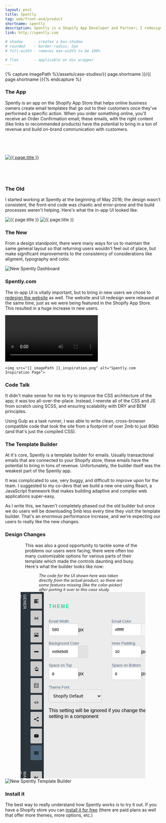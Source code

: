 ```yaml
---
layout: post
title: Spently
tag: web/front-end/product
shortname: spently
description: Spently is a Shopify App Developer and Partner; I redesigned and rebuilt the front-end of the app's UI.
link: http://spently.com

# shadow 	 - creates a box-shadow
# rounded 	 - border-radius: 5px
# full-width - removes max-width to be 100%

# flex       - applicable on div wrapper
---
```

{% capture imagePath %}/assets/case-studies/{{ page.shortname }}/{{ page.shortname }}{% endcapture %}

### The App
Spently is an app on the Shopify App Store that helps online business owners create email templates that go out to their customers once they've performed a specific action. When you order something online, you'll receive an Order Confirmation email; these emails, with the right content (like links to recommended products) have the potential to bring in a ton of revenue and build on-brand communication with customers.

<div>
	<a href="https://apps.shopify.com/spently" target="_blank">
		<img style="margin: 60px auto" src="{{ imagePath }}_stars.png" alt="{{ page.title }}">
	</a>
</div>

### The Old
I started working at Spently at the beginning of May 2016; the design wasn't consistent, the front-end code was chaotic and error-prone and the build processes weren't helping. Here's what the in-app UI looked like.

<div class="flex shadow rounded">
	<img src="{{ imagePath }}_1.png" alt="{{ page.title }}">
	<img src="{{ imagePath }}_2.png" alt="{{ page.title }}">
</div>

### The New
From a design standpoint, there were many ways for us to maintain the same general layout so that returning users wouldn't feel out of place, but make significant improvements to the consistency of considerations like aligment, typography and color.

<div class="shadow full rounded"><img src="{{ imagePath }}_3.png" alt="New Spently Dashboard" /></div>

### Spently.com
The in-app UI is vitally important, but to bring in new users we chose to [redesign the website](https://spently.com) as well. The website and UI redesign were released at the same time, just as we were being featured in the Shopify App Store. This resulted in a huge increase in new users.

<div class="flex rounded shadow">
	<video preload="metadata" loop autoplay tabindex="0">
		<source src="{{ imagePath }}_home.webm" type="video/webm">
		<source src="{{ imagePath }}_home.mp4" type="video/mp4">
		<p>Your browser does not support the video tag.</p>
	</video>

	<img src="{{ imagePath }}_inspiration.png" alt="Spently.com Inspiration Page">
</div>

### Code Talk
It didn't make sense for me to try to improve the CSS architecture of the app; it was too all-over-the-place. Instead, I rewrote all of the CSS and JS from scratch using SCSS, and ensuring scalability with DRY and BEM principles.

Using Gulp as a task runner, I was able to write clean, cross-browser compatible code that took the site from a footprint of over 2mb to just 80kb (and that's just the compiled CSS).

### The Template Builder
At it's core, Spently is a template builder for emails. Usually transactional emails that are connected to your Shopify store, these emails have the potential to bring in tons of revenue. Unfortunately, the builder itself was the weakest part of the Spently app.

It was complicated to use, very buggy, and difficult to improve upon for the team. I suggested to my co-devs that we build a new one using React, a JavaScript framework that makes building adaptive and complex web applications super-easy.

As I write this, we haven't completely phased out the old builder but once we do users will be downloading 5mb less every time they visit the template builder. That's an enormous performance increase, and we're expecting our users to really like the new changes.

### Design Changes
<div class="flex" style="justify-content: space-between; align-items: center; width: 80%; margin: 0 auto;">
	<link href="https://fonts.googleapis.com/css?family=Karla" rel="stylesheet">
	<aside style="margin-left: 1em;">
		<p>This was also a good opportunity to tackle some of the problems our users were facing; there were often too many customizable options for various parts of their template which made the controls daunting and busy. Here's what the builder looks like now:</p>
		<p style="font-size: 0.8rem; max-width: 300px; margin: 0 auto;"><em>The code for the UI shown here was taken directly from the actual product, so there are some features missing (like the color-picker) after porting it over to this case study.</em></p>
	</aside>
	<aside class="sidebar" style="font-family: 'Karla', sans-serif; color: black; text-align: left; font-size: 1rem; display: flex;"><div class="sidebar__components" style="overflow: auto; background-color: #2c343b; border-color: rgb(255, 255, 255); box-sizing: border-box; color: rgb(255, 255, 255); height: 602px; min-height: auto; min-width: auto; outline-color: rgb(255, 255, 255); padding-bottom: 32px; width: 95.5156px; column-rule-color: rgb(255, 255, 255); perspective-origin: 39.6563px 301px; -webkit-text-emphasis-color: rgb(255, 255, 255); -webkit-text-fill-color: rgb(255, 255, 255); -webkit-text-stroke-color: rgb(255, 255, 255); transform-origin: 39.6563px 301px 0px;"><div class="sidebar__components__section" style="border-color: rgb(255, 255, 255); bottom: 0px; box-sizing: border-box; color: rgb(255, 255, 255); height: 556.688px; left: 0px; margin-bottom: 16px; outline-color: rgb(255, 255, 255); padding: 6.4px 6.4px 6.4px 32px; position: relative; right: 0px; top: 0px; width: 100%; column-rule-color: rgb(255, 255, 255); perspective-origin: 35.6563px 278.344px; -webkit-text-emphasis-color: rgb(255, 255, 255); -webkit-text-fill-color: rgb(255, 255, 255); -webkit-text-stroke-color: rgb(255, 255, 255); transform-origin: 35.6563px 278.344px 0px;"><span class="sidebar__components__section__label" style="border-color: rgb(255, 255, 255); bottom: 541.688px; color: rgb(255, 255, 255); display: block; font-size: 12.8px; height: 15px; left: 12.8px; letter-spacing: 0.512px; outline-color: rgb(255, 255, 255); position: absolute; right: 2.3125px; text-transform: uppercase; top: 0px; width: 56.2031px; column-rule-color: rgb(255, 255, 255); perspective-origin: 28.0938px 7.5px; -webkit-text-emphasis-color: rgb(255, 255, 255); -webkit-text-fill-color: rgb(255, 255, 255); -webkit-text-stroke-color: rgb(255, 255, 255); transform: matrix(6.12323e-17, 1, -1, 6.12323e-17, 0, 0); transform-origin: 0px 7.5px 0px;">General</span><div class="sidebar__component-icon" draggable="true" style="background-color: rgb(204, 204, 204); border-color: rgb(255, 255, 255); border-radius: 3px; bottom: 0px; box-sizing: border-box; color: rgb(255, 255, 255); cursor: move; height: 48px; left: 0px; margin-bottom: 6.4px; outline-color: rgb(255, 255, 255); padding: 11.2px; position: relative; right: 0px; top: 0px; transition: transform 0.15s cubic-bezier(0.4, 0, 0.2, 1) 0s, box-shadow 0.15s cubic-bezier(0.4, 0, 0.2, 1) 0s, -webkit-transform 0.15s cubic-bezier(0.4, 0, 0.2, 1) 0s; width: 100%; column-rule-color: rgb(255, 255, 255); perspective-origin: 16.4531px 24px; -webkit-text-emphasis-color: rgb(255, 255, 255); -webkit-text-fill-color: rgb(255, 255, 255); -webkit-text-stroke-color: rgb(255, 255, 255); transform-origin: 16.4531px 24px 0px; -webkit-user-drag: element; user-select: none;"><svg viewBox="0 0 16 16" xmlns="http://www.w3.org/2000/svg" width="16" height="16" style="border-color: rgb(255, 255, 255); color: rgb(255, 255, 255); cursor: move; height: 25.625px; outline-color: rgb(255, 255, 255); width: 100%; column-rule-color: rgb(255, 255, 255); perspective-origin: 5.26563px 12.8125px; -webkit-text-emphasis-color: rgb(255, 255, 255); -webkit-text-fill-color: rgb(255, 255, 255); -webkit-text-stroke-color: rgb(255, 255, 255); transform-origin: 5.26563px 12.8125px 0px; user-select: none;"><path d="M0 1h16v2H0zm0 3h10v2H0zm0 6h10v2H0zm0-3h16v2H0zm0 6h16v2H0z" style="border-color: rgb(255, 255, 255); color: rgb(255, 255, 255); cursor: move; outline-color: rgb(255, 255, 255); column-rule-color: rgb(255, 255, 255); -webkit-text-emphasis-color: rgb(255, 255, 255); -webkit-text-fill-color: rgb(255, 255, 255); -webkit-text-stroke-color: rgb(255, 255, 255); user-select: none; d: path('M 0 1 h 16 v 2 H 0 Z m 0 3 h 10 v 2 H 0 Z m 0 6 h 10 v 2 H 0 Z m 0 -3 h 16 v 2 H 0 Z m 0 6 h 16 v 2 H 0 Z');"></path></svg></div><div class="sidebar__component-icon" draggable="true" style="background-color: rgb(204, 204, 204); border-color: rgb(255, 255, 255); border-radius: 3px; bottom: 0px; box-sizing: border-box; color: rgb(255, 255, 255); cursor: move; height: 48px; left: 0px; margin-bottom: 6.4px; margin-top: 6.4px; outline-color: rgb(255, 255, 255); padding: 11.2px; position: relative; right: 0px; top: 0px; transition: transform 0.15s cubic-bezier(0.4, 0, 0.2, 1) 0s, box-shadow 0.15s cubic-bezier(0.4, 0, 0.2, 1) 0s, -webkit-transform 0.15s cubic-bezier(0.4, 0, 0.2, 1) 0s; width:d100%; column-rule-color: rgb(255, 255, 255); perspective-origin: 16.4531px 24px; -webkit-text-emphasis-color: rgb(255, 255, 255); -webkit-text-fill-color: rgb(255, 255, 255); -webkit-text-stroke-color: rgb(255, 255, 255); transform-origin: 16.4531px 24px 0px; -webkit-user-drag: element; user-select: none;"><svg viewBox="0 0 16 16" xmlns="http://www.w3.org/2000/svg" width="16" height="16" style="border-color: rgb(255, 255, 255); color: rgb(255, 255, 255); cursor: move; height: 25.625px; outline-color: rgb(255, 255, 255); width: 100%; column-rule-color: rgb(255, 255, 255); perspective-origin: 5.26563px 12.8125px; -webkit-text-emphasis-color: rgb(255, 255, 255); -webkit-text-fill-color: rgb(255, 255, 255); -webkit-text-stroke-color: rgb(255, 255, 255); transform-origin: 5.26563px 12.8125px 0px; user-select: none;"><path d="M0 8h2v1H0zm3 0h3v1H3zm4 0h2v1H7zm3 0h3v1h-3zm4 0h2v1h-2zm-.25-8L14 7H2l.25-7h.5L3 6h10l.25-6zM2.25 16L2 10h12l-.25 6h-.5L13 11H3l-.25 5z" style="border-color: rgb(255, 255, 255); color: rgb(255, 255, 255); cursor: move; outline-color: rgb(255, 255, 255); column-rule-color: rgb(255, 255, 255); -webkit-text-emphasis-color: rgb(255, 255, 255); -webkit-text-fill-color: rgb(255, 255, 255); -webkit-text-stroke-color: rgb(255, 255, 255); user-select: none; d: path('M 0 8 h 2 v 1 H 0 Z m 3 0 h 3 v 1 H 3 Z m 4 0 h 2 v 1 H 7 Z m 3 0 h 3 v 1 h -3 Z m 4 0 h 2 v 1 h -2 Z m -0.25 -8 L 14 7 H 2 l 0.25 -7 h 0.5 L 3 6 h 10 l 0.25 -6 Z M 2.25 16 L 2 10 h 12 l -0.25 6 h -0.5 L 13 11 H 3 l -0.25 5 Z');"></path></svg></div><div class="sidebar__component-icon" draggable="true" style="background-color: rgb(204, 204, 204); border-color: rgb(255, 255, 255); border-radius: 3px; bottom: 0px; box-sizing: border-box; color: rgb(255, 255, 255); cursor: move; height: 48px; left: 0px; margin-bottom: 6.4px; margin-top: 6.4px; outline-color: rgb(255, 255, 255); padding: 11.2px; position: relative; right: 0px; top: 0px; transition: transform 0.15s cubic-bezier(0.4, 0, 0.2, 1) 0s, box-shadow 0.15s cubic-bezier(0.4, 0, 0.2, 1) 0s, -webkit-transform 0.15s cubic-bezier(0.4, 0, 0.2, 1) 0s; width: 100%; column-rule-color: rgb(255, 255, 255); perspective-origin: 16.4531px 24px; -webkit-text-emphasis-color: rgb(255, 255, 255); -webkit-text-fill-color: rgb(255, 255, 255); -webkit-text-stroke-color: rgb(255, 255, 255); transform-origin: 16.4531px 24px 0px; -webkit-user-drag: element; user-select: none;"><svg viewBox="0 0 16 16" xmlns="http://www.w3.org/2000/svg" width="16" height="16" style="border-color: rgb(255, 255, 255); color: rgb(255, 255, 255); cursor: move; height: 25.625px; outline-color: rgb(255, 255, 255); width: 100%; column-rule-color: rgb(255, 255, 255); perspective-origin: 5.26563px 12.8125px; -webkit-text-emphasis-color: rgb(255, 255, 255); -webkit-text-fill-color: rgb(255, 255, 255); -webkit-text-stroke-color: rgb(255, 255, 255); transform-origin: 5.26563px 12.8125px 0px; user-select: none;"><path d="M14.998 2l.002.002v11.996l-.002.002H1.002L1 13.998V2.002L1.002 2h13.996zM15 1H1c-.55 0-1 .45-1 1v12c0 .55.45 1 1 1h14c.55 0 1-.45 1-1V2c0-.55-.45-1-1-1z" style="border-color: rgb(255, 255, 255); color: rgb(255, 255, 255); cursor: move; outline-color: rgb(255, 255, 255); column-rule-color: rgb(255, 255, 255); -webkit-text-emphasis-color: rgb(255, 255, 255); -webkit-text-fill-color: rgb(255, 255, 255); -webkit-text-stroke-color: rgb(255, 255, 255); user-select: none; d: path('M 14.998 2 l 0.002 0.002 v 11.996 l -0.002 0.002 H 1.002 L 1 13.998 V 2.002 L 1.002 2 h 13.996 Z M 15 1 H 1 c -0.55 0 -1 0.45 -1 1 v 12 c 0 0.55 0.45 1 1 1 h 14 c 0.55 0 1 -0.45 1 -1 V 2 c 0 -0.55 -0.45 -1 -1 -1 Z');"></path><path d="M13 4.5a1.5 1.5 0 1 1-3.001-.001A1.5 1.5 0 0 1 13 4.5zM14 13H2v-2l3.5-6 4 5h1L14 7z" style="border-color: rgb(255, 255, 255); color: rgb(255, 255, 255); cursor: move; outline-color: rgb(255, 255, 255); column-rule-color: rgb(255, 255, 255); -webkit-text-emphasis-color: rgb(255, 255, 255); -webkit-text-fill-color: rgb(255, 255, 255); -webkit-text-stroke-color: rgb(255, 255, 255); user-select: none; d: path('M 13 4.5 a 1.5 1.5 0 1 1 -3.001 -0.001 A 1.5 1.5 0 0 1 13 4.5 Z M 14 13 H 2 v -2 l 3.5 -6 l 4 5 h 1 L 14 7 Z');"></path></svg></div><div class="sidebar__component-icon" draggable="true" style="background-color: rgb(204, 204, 204); border-color: rgb(255, 255, 255); border-radius: 3px; bottom: 0px; box-sizing: border-box; color: rgb(255, 255, 255); cursor: move; height: 48px; left: 0px; margin-bottom: 6.4px; margin-top: 6.4px; outline-color: rgb(255, 255, 255); padding: 11.2px; position: relative; right: 0px; top: 0px; transition: transform 0.15s cubic-bezier(0.4, 0, 0.2, 1) 0s, box-shadow 0.15s cubic-bezier(0.4, 0, 0.2, 1) 0s, -webkit-transform 0.15s cubic-bezier(0.4, 0, 0.2, 1) 0s; width: 100%; column-rule-color: rgb(255, 255, 255); perspective-origin: 16.4531px 24px; -webkit-text-emphasis-color: rgb(255, 255, 255); -webkit-text-fill-color: rgb(255, 255, 255); -webkit-text-stroke-color: rgb(255, 255, 255); transform-origin: 16.4531px 24px 0px; -webkit-user-drag: element; user-select: none;"><svg viewBox="0 0 16 16" xmlns="http://www.w3.org/2000/svg" width="16" height="16" style="border-color: rgb(255, 255, 255); color: rgb(255, 255, 255); cursor: move; height: 25.625px; outline-color: rgb(255, 255, 255); width: 100%; column-rule-color: rgb(255, 255, 255); perspective-origin: 5.26563px 12.8125px; -webkit-text-emphasis-color: rgb(255, 255, 255); -webkit-text-fill-color: rgb(255, 255, 255); -webkit-text-stroke-color: rgb(255, 255, 255); transform-origin: 5.26563px 12.8125px 0px; user-select: none;"><path d="M0 6.5v3a.5.5 0 0 0 .5.5h15a.5.5 0 0 0 .5-.5v-3a.5.5 0 0 0-.5-.5H.5a.5.5 0 0 0-.5.5z" style="border-color: rgb(255, 255, 255); color: rgb(255, 255, 255); cursor: move; outline-color: rgb(255, 255, 255); column-rule-color: rgb(255, 255, 255); -webkit-text-emphasis-color: rgb(255, 255, 255); -webkit-text-fill-color: rgb(255, 255, 255); -webkit-text-stroke-color: rgb(255, 255, 255); user-select: none; d: path('M 0 6.5 v 3 a 0.5 0.5 0 0 0 0.5 0.5 h 15 a 0.5 0.5 0 0 0 0.5 -0.5 v -3 a 0.5 0.5 0 0 0 -0.5 -0.5 H 0.5 a 0.5 0.5 0 0 0 -0.5 0.5 Z');"></path></svg></div><div class="sidebar__component-icon" draggable="true" style="background-color: rgb(204, 204, 204); border-color: rgb(255, 255, 255); border-radius: 3px; bottom: 0px; box-sizing: border-box; color: rgb(255, 255, 255); cursor: move; height: 48px; left: 0px; margin-bottom: 6.4px; margin-top: 6.4px; outline-color: rgb(255, 255, 255); padding: 11.2px; position: relative; right: 0px; top: 0px; transition: transform 0.15s cubic-bezier(0.4, 0, 0.2, 1) 0s, box-shadow 0.15s cubic-bezier(0.4, 0, 0.2, 1) 0s, -webkit-transform 0.15s cubic-bezier(0.4, 0, 0.2, 1) 0s; width: 100%; column-rule-color: rgb(255, 255, 255); perspective-origin: 16.4531px 24px; -webkit-text-emphasis-color: rgb(255, 255, 255); -webkit-text-fill-color: rgb(255, 255, 255); -webkit-text-stroke-color: rgb(255, 255, 255); transform-origin: 16.4531px 24px 0px; -webkit-user-drag: element; user-select: none;"><svg viewBox="0 0 16 16" xmlns="http://www.w3.org/2000/svg" width="16" height="16" style="border-color: rgb(255, 255, 255); color: rgb(255, 255, 255); cursor: move; height: 25.625px; outline-color: rgb(255, 255, 255); width: 100%; column-rule-color: rgb(255, 255, 255); perspective-origin: 5.26563px 12.8125px; -webkit-text-emphasis-color: rgb(255, 255, 255); -webkit-text-fill-color: rgb(255, 255, 255); -webkit-text-stroke-color: rgb(255, 255, 255); transform-origin: 5.26563px 12.8125px 0px; user-select: none;"><path d="M15 9.5V7a1.502 1.502 0 0 0-2.236-1.307 1.5 1.5 0 0 0-2.264-.31A1.494 1.494 0 0 0 9 5.086V1.5C9 .673 8.327 0 7.5 0S6 .673 6 1.5v6.167L3.25 6.201a1.502 1.502 0 0 0-1.789 2.381l.012.011L5.21 12H4.5a.5.5 0 0 0-.5.5v3a.5.5 0 0 0 .5.5h10a.5.5 0 0 0 .5-.5v-3a.5.5 0 0 0-.5-.5h-.691l1.138-2.276A.496.496 0 0 0 15 9.5zm-1 4a.5.5 0 1 1-1 0 .5.5 0 0 1 1 0zm0-4.118L12.691 12H6.694L2.15 7.857a.5.5 0 0 1 .614-.782l3.5 1.866a.499.499 0 0 0 .735-.441v-7a.5.5 0 0 1 1 0v5a.5.5 0 0 0 1 0 .5.5 0 0 1 1 0 .5.5 0 0 0 1 0 .5.5 0 0 1 1 0V7a.5.5 0 0 0 1 0 .5.5 0 0 1 1 0v2.382z" style="border-color: rgb(255, 255, 255); color: rgb(255, 255, 255); cursor: move; outline-color: rgb(255, 255, 255); column-rule-color: rgb(255, 255, 255); -webkit-text-emphasis-color: rgb(255, 255, 255); -webkit-text-fill-color: rgb(255, 255, 255); -webkit-text-stroke-color: rgb(255, 255, 255); user-select: none; d: path('M 15 9.5 V 7 a 1.502 1.502 0 0 0 -2.236 -1.307 a 1.5 1.5 0 0 0 -2.264 -0.31 A 1.494 1.494 0 0 0 9 5.086 V 1.5 C 9 0.673 8.327 0 7.5 0 S 6 0.673 6 1.5 v 6.167 L 3.25 6.201 a 1.502 1.502 0 0 0 -1.789 2.381 l 0.012 0.011 L 5.21 12 H 4.5 a 0.5 0.5 0 0 0 -0.5 0.5 v 3 a 0.5 0.5 0 0 0 0.5 0.5 h 10 a 0.5 0.5 0 0 0 0.5 -0.5 v -3 a 0.5 0.5 0 0 0 -0.5 -0.5 h -0.691 l 1.138 -2.276 A 0.496 0.496 0 0 0 15 9.5 Z m -1 4 a 0.5 0.5 0 1 1 -1 0 a 0.5 0.5 0 0 1 1 0 Z m 0 -4.118 L 12.691 12 H 6.694 L 2.15 7.857 a 0.5 0.5 0 0 1 0.614 -0.782 l 3.5 1.866 a 0.499 0.499 0 0 0 0.735 -0.441 v -7 a 0.5 0.5 0 0 1 1 0 v 5 a 0.5 0.5 0 0 0 1 0 a 0.5 0.5 0 0 1 1 0 a 0.5 0.5 0 0 0 1 0 a 0.5 0.5 0 0 1 1 0 V 7 a 0.5 0.5 0 0 0 1 0 a 0.5 0.5 0 0 1 1 0 v 2.382 Z');"></path></svg></div><div class="sidebar__component-icon" draggable="true" style="background-color: rgb(204, 204, 204); border-color: rgb(255, 255, 255); border-radius: 3px; bottom: 0px; box-sizing: border-box; color: rgb(255, 255, 255); cursor: move; height: 48px; left: 0px; margin-bottom: 6.4px; margin-top: 6.4px; outline-color: rgb(255, 255, 255); padding: 11.2px; position: relative; right: 0px; top: 0px; transition: transform 0.15s cubic-bezier(0.4, 0, 0.2, 1) 0s, box-shadow 0.15s cubic-bezier(0.4, 0, 0.2, 1) 0s, -webkit-transform 0.15s cubic-bezier(0.4, 0, 0.2, 1) 0s; width: 100%; column-rule-color: rgb(255, 255, 255); perspective-origin: 16.4531px 24px; -webkit-text-emphasis-color: rgb(255, 255, 255); -webkit-text-fill-color: rgb(255, 255, 255); -webkit-text-stroke-color: rgb(255, 255, 255); transform-origin: 16.4531px 24px 0px; -webkit-user-drag: element; user-select: none;"><svg viewBox="0 0 16 16" xmlns="http://www.w3.org/2000/svg" width="16" height="16" style="border-color: rgb(255, 255, 255); color: rgb(255, 255, 255); cursor: move; height: 25.625px; outline-color: rgb(255, 255, 255); width: 100%; column-rule-color: rgb(255, 255, 255); perspective-origin: 5.26563px 12.8125px; -webkit-text-emphasis-color: rgb(255, 255, 255); -webkit-text-fill-color: rgb(255, 255, 255); -webkit-text-stroke-color: rgb(255, 255, 255); transform-origin: 5.26563px 12.8125px 0px; user-select: none;"><path d="M6 3h2v1H6zm3 0h2v1H9zm5 0v4h-3V6h2V4h-1V3zM5 6h2v1H5zm3 0h2v1H8zM3 4v2h1v1H2V3h3v1zm3 5h2v1H6zm3 0h2v1H9zm5 0v4h-3v-1h2v-2h-1V9zm-9 3h2v1H5zm3 0h2v1H8zm-5-2v2h1v1H2V9h3v1zm12-9H1v14h14V1zm1-1v16H0V0h16z" style="border-color: rgb(255, 255, 255); color: rgb(255, 255, 255); cursor: move; outline-color: rgb(255, 255, 255); column-rule-color: rgb(255, 255, 255); -webkit-text-emphasis-color: rgb(255, 255, 255); -webkit-text-fill-color: rgb(255, 255, 255); -webkit-text-stroke-color: rgb(255, 255, 255); user-select: none; d: path('M 6 3 h 2 v 1 H 6 Z m 3 0 h 2 v 1 H 9 Z m 5 0 v 4 h -3 V 6 h 2 V 4 h -1 V 3 Z M 5 6 h 2 v 1 H 5 Z m 3 0 h 2 v 1 H 8 Z M 3 4 v 2 h 1 v 1 H 2 V 3 h 3 v 1 Z m 3 5 h 2 v 1 H 6 Z m 3 0 h 2 v 1 H 9 Z m 5 0 v 4 h -3 v -1 h 2 v -2 h -1 V 9 Z m -9 3 h 2 v 1 H 5 Z m 3 0 h 2 v 1 H 8 Z m -5 -2 v 2 h 1 v 1 H 2 V 9 h 3 v 1 Z m 12 -9 H 1 v 14 h 14 V 1 Z m 1 -1 v 16 H 0 V 0 h 16 Z');"></path></svg></div><div class="sidebar__component-icon" draggable="true" style="background-color: rgb(204, 204, 204); border-color: rgb(255, 255, 255); border-radius: 3px; bottom: 0px; box-sizing: border-box; color: rgb(255, 255, 255); cursor: move; height: 48px; left: 0px; margin-bottom: 6.4px; margin-top: 6.4px; outline-color: rgb(255, 255, 255); padding: 11.2px; position: relative; right: 0px; top: 0px; transition: transform 0.15s cubic-bezier(0.4, 0, 0.2, 1) 0s, box-shadow 0.15s cubic-bezier(0.4, 0, 0.2, 1) 0s, -webkit-transform 0.15s cubic-bezier(0.4, 0, 0.2, 1) 0s; width: 100%; column-rule-color: rgb(255, 255, 255); perspective-origin: 16.4531px 24px; -webkit-text-emphasis-color: rgb(255, 255, 255); -webkit-text-fill-color: rgb(255, 255, 255); -webkit-text-stroke-color: rgb(255, 255, 255); transform-origin: 16.4531px 24px 0px; -webkit-user-drag: element; user-select: none;"><svg viewBox="0 0 20 16" xmlns="http://www.w3.org/2000/svg" width="16" height="16" style="border-color: rgb(255, 255, 255); color: rgb(255, 255, 255); cursor: move; height: 25.625px; outline-color: rgb(255, 255, 255); width: 100%; column-rule-color: rgb(255, 255, 255); perspective-origin: 5.26563px 12.8125px; -webkit-text-emphasis-color: rgb(255, 255, 255); -webkit-text-fill-color: rgb(255, 255, 255); -webkit-text-stroke-color: rgb(255, 255, 255); transform-origin: 5.26563px 12.8125px 0px; user-select: none;"><path d="M13 11.5l1.5 1.5 5-5-5-5L13 4.5 16.5 8zM7 4.5L5.5 3l-5 5 5 5L7 11.5 3.5 8zM10.958 2.352l1.085.296-3 11-1.085-.296 3-11z" style="border-color: rgb(255, 255, 255); color: rgb(255, 255, 255); cursor: move; outline-color: rgb(255, 255, 255); column-rule-color: rgb(255, 255, 255); -webkit-text-emphasis-color: rgb(255, 255, 255); -webkit-text-fill-color: rgb(255, 255, 255); -webkit-text-stroke-color: rgb(255, 255, 255); user-select: none; d: path('M 13 11.5 l 1.5 1.5 l 5 -5 l -5 -5 L 13 4.5 L 16.5 8 Z M 7 4.5 L 5.5 3 l -5 5 l 5 5 L 7 11.5 L 3.5 8 Z M 10.958 2.352 l 1.085 0.296 l -3 11 l -1.085 -0.296 l 3 -11 Z');"></path></svg></div><div class="sidebar__component-icon" draggable="true" style="background-color: rgb(204, 204, 204); border-color: rgb(255, 255, 255); border-radius: 3px; bottom: 0px; box-sizing: border-box; color: rgb(255, 255, 255); cursor: move; height: 48px; left: 0px; margin-bottom: 6.4px; margin-top: 6.4px; outline-color: rgb(255, 255, 255); padding: 11.2px; position: relative; right: 0px; top: 0px; transition: transform 0.15s cubic-bezier(0.4, 0, 0.2, 1) 0s, box-shadow 0.15s cubic-bezier(0.4, 0, 0.2, 1) 0s, -webkit-transform 0.15s cubic-bezier(0.4, 0, 0.2, 1) 0s; width: 100%; column-rule-color: rgb(255, 255, 255); perspective-origin: 16.4531px 24px; -webkit-text-emphasis-color: rgb(255, 255, 255); -webkit-text-fill-color: rgb(255, 255, 255); -webkit-text-stroke-color: rgb(255, 255, 255); transform-origin: 16.4531px 24px 0px; -webkit-user-drag: element; user-select: none;"><svg viewBox="0 0 16 16" xmlns="http://www.w3.org/2000/svg" width="16" height="16" style="border-color: rgb(255, 255, 255); color: rgb(255, 255, 255); cursor: move; height: 25.625px; outline-color: rgb(255, 255, 255); width: 100%; column-rule-color: rgb(255, 255, 255); perspective-origin: 5.26563px 12.8125px; -webkit-text-emphasis-color: rgb(255, 255, 255); -webkit-text-fill-color: rgb(255, 255, 255); -webkit-text-stroke-color: rgb(255, 255, 255); transform-origin: 5.26563px 12.8125px 0px; user-select: none;"><path d="M13.5 11c-.706 0-1.342.293-1.797.763L4.969 8.396a2.46 2.46 0 0 0 0-.792l6.734-3.367a2.5 2.5 0 1 0-.672-1.341L4.297 6.263a2.5 2.5 0 1 0 0 3.474l6.734 3.367A2.5 2.5 0 1 0 13.5 11z" style="border-color: rgb(255, 255, 255); color: rgb(255, 255, 255); cursor: move; outline-color: rgb(255, 255, 255); column-rule-color: rgb(255, 255, 255); -webkit-text-emphasis-color: rgb(255, 255, 255); -webkit-text-fill-color: rgb(255, 255, 255); -webkit-text-stroke-color: rgb(255, 255, 255); user-select: none; d: path('M 13.5 11 c -0.706 0 -1.342 0.293 -1.797 0.763 L 4.969 8.396 a 2.46 2.46 0 0 0 0 -0.792 l 6.734 -3.367 a 2.5 2.5 0 1 0 -0.672 -1.341 L 4.297 6.263 a 2.5 2.5 0 1 0 0 3.474 l 6.734 3.367 A 2.5 2.5 0 1 0 13.5 11 Z');"></path></svg></div><div class="sidebar__component-icon" draggable="true" style="background-color: rgb(204, 204, 204); border-color: rgb(255, 255, 255); border-radius: 3px; bottom: 0px; box-sizing: border-box; color: rgb(255, 255, 255); cursor: move; height: 48px; left: 0px; margin-bottom: 6.4px; margin-top: 6.4px; outline-color: rgb(255, 255, 255); padding: 11.2px; position: relative; right: 0px; top: 0px; transition: transform 0.15s cubic-bezier(0.4, 0, 0.2, 1) 0s, box-shadow 0.15s cubic-bezier(0.4, 0, 0.2, 1) 0s, -webkit-transform 0.15s cubic-bezier(0.4, 0, 0.2, 1) 0s; width: 100%; column-rule-color: rgb(255, 255, 255); perspective-origin: 16.4531px 24px; -webkit-text-emphasis-color: rgb(255, 255, 255); -webkit-text-fill-color: rgb(255, 255, 255); -webkit-text-stroke-color: rgb(255, 255, 255); transform-origin: 16.4531px 24px 0px; -webkit-user-drag: element; user-select: none;"><svg viewBox="0 0 16 16" xmlns="http://www.w3.org/2000/svg" width="16" height="16" style="border-color: rgb(255, 255, 255); color: rgb(255, 255, 255); cursor: move; height: 25.625px; outline-color: rgb(255, 255, 255); width: 100%; column-rule-color: rgb(255, 255, 255); perspective-origin: 5.26563px 12.8125px; -webkit-text-emphasis-color: rgb(255, 255, 255); -webkit-text-fill-color: rgb(255, 255, 255); -webkit-text-stroke-color: rgb(255, 255, 255); transform-origin: 5.26563px 12.8125px 0px; user-select: none;"><path d="M15.841 4.8s-.156-1.103-.637-1.587c-.609-.637-1.291-.641-1.603-.678-2.237-.163-5.597-.163-5.597-.163h-.006s-3.359 0-5.597.163c-.313.038-.994.041-1.603.678C.317 3.697.164 4.8.164 4.8S.005 6.094.005 7.391v1.213c0 1.294.159 2.591.159 2.591s.156 1.103.634 1.588c.609.637 1.409.616 1.766.684 1.281.122 5.441.159 5.441.159s3.363-.006 5.6-.166c.313-.037.994-.041 1.603-.678.481-.484.637-1.588.637-1.588s.159-1.294.159-2.591V7.39c-.003-1.294-.162-2.591-.162-2.591zm-9.494 5.275V5.578l4.322 2.256-4.322 2.241z" style="border-color: rgb(255, 255, 255); color: rgb(255, 255, 255); cursor: move; outline-color: rgb(255, 255, 255); column-rule-color: rgb(255, 255, 255); -webkit-text-emphasis-color: rgb(255, 255, 255); -webkit-text-fill-color: rgb(255, 255, 255); -webkit-text-stroke-color: rgb(255, 255, 255); user-select: none; d: path('M 15.841 4.8 s -0.156 -1.103 -0.637 -1.587 c -0.609 -0.637 -1.291 -0.641 -1.603 -0.678 c -2.237 -0.163 -5.597 -0.163 -5.597 -0.163 h -0.006 s -3.359 0 -5.597 0.163 c -0.313 0.038 -0.994 0.041 -1.603 0.678 C 0.317 3.697 0.164 4.8 0.164 4.8 S 0.005 6.094 0.005 7.391 v 1.213 c 0 1.294 0.159 2.591 0.159 2.591 s 0.156 1.103 0.634 1.588 c 0.609 0.637 1.409 0.616 1.766 0.684 c 1.281 0.122 5.441 0.159 5.441 0.159 s 3.363 -0.006 5.6 -0.166 c 0.313 -0.037 0.994 -0.041 1.603 -0.678 c 0.481 -0.484 0.637 -1.588 0.637 -1.588 s 0.159 -1.294 0.159 -2.591 V 7.39 c -0.003 -1.294 -0.162 -2.591 -0.162 -2.591 Z m -9.494 5.275 V 5.578 l 4.322 2.256 l -4.322 2.241 Z');"></path></svg></div><div class="sidebar__component-icon disabled" style="background-color: rgb(81, 103, 123); border-color: rgb(255, 255, 255); border-radius: 3px; bottom: 0px; box-sizing: border-box; color: rgb(255, 255, 255); cursor: not-allowed; height: 48px; left: 0px; margin-bottom: 6.4px; margin-top: 6.4px; outline-color: rgb(255, 255, 255); padding: 11.2px; position: relative; right: 0px; top: 0px; transition: transform 0.15s cubic-bezier(0.4, 0, 0.2, 1) 0s, box-shadow 0.15s cubic-bezier(0.4, 0, 0.2, 1) 0s, -webkit-transform 0.15s cubic-bezier(0.4, 0, 0.2, 1) 0s; width: 100%; column-rule-color: rgb(255, 255, 255); perspective-origin: 16.4531px 24px; -webkit-text-emphasis-color: rgb(255, 255, 255); -webkit-text-fill-color: rgb(255, 255, 255); -webkit-text-stroke-color: rgb(255, 255, 255); transform-origin: 16.4531px 24px 0px;"><svg viewBox="0 0 16 16" xmlns="http://www.w3.org/2000/svg" width="16" height="16" style="border-color: rgb(255, 255, 255); color: rgb(255, 255, 255); cursor: not-allowed; height: 25.625px; outline-color: rgb(255, 255, 255); width: 100%; column-rule-color: rgb(255, 255, 255); perspective-origin: 5.26563px 12.8125px; -webkit-text-emphasis-color: rgb(255, 255, 255); -webkit-text-fill-color: rgb(255, 255, 255); -webkit-text-stroke-color: rgb(255, 255, 255); transform-origin: 5.26563px 12.8125px 0px;"><path d="M0 3v11h16V3H0zm6 7V8h4v2H6zm4 1v2H6v-2h4zm0-6v2H6V5h4zM5 5v2H1V5h4zM1 8h4v2H1V8zm10 0h4v2h-4V8zm0-1V5h4v2h-4zM1 11h4v2H1v-2zm10 2v-2h4v2h-4z" style="border-color: rgb(255, 255, 255); color: rgb(255, 255, 255); cursor: not-allowed; outline-color: rgb(255, 255, 255); column-rule-color: rgb(255, 255, 255); -webkit-text-emphasis-color: rgb(255, 255, 255); -webkit-text-fill-color: rgb(255, 255, 255); -webkit-text-stroke-color: rgb(255, 255, 255); d: path('M 0 3 v 11 h 16 V 3 H 0 Z m 6 7 V 8 h 4 v 2 H 6 Z m 4 1 v 2 H 6 v -2 h 4 Z m 0 -6 v 2 H 6 V 5 h 4 Z M 5 5 v 2 H 1 V 5 h 4 Z M 1 8 h 4 v 2 H 1 V 8 Z m 10 0 h 4 v 2 h -4 V 8 Z m 0 -1 V 5 h 4 v 2 h -4 Z M 1 11 h 4 v 2 H 1 v -2 Z m 10 2 v -2 h 4 v 2 h -4 Z');"></path></svg></div></div><div class="sidebar__components__section" style="border-color: rgb(255, 255, 255); bottom: 0px; box-sizing: border-box; color: rgb(255, 255, 255); height: 123.563px; left: 0px; margin-bottom: 16px; outline-color: rgb(255, 255, 255); padding: 6.4px 6.4px 6.4px 32px; position: relative; right: 0px; top: 0px; width: 100%; column-rule-color: rgb(255, 255, 255); perspective-origin: 35.6563px 61.7813px; -webkit-text-emphasis-color: rgb(255, 255, 255); -webkit-text-fill-color: rgb(255, 255, 255); -webkit-text-stroke-color: rgb(255, 255, 255); transform-origin: 35.6563px 61.7813px 0px;"><span class="sidebar__components__section__label" style="border-color: rgb(255, 255, 255); bottom: 108.563px; color: rgb(255, 255, 255); display: block; font-size: 12.8px; height: 15px; left: 12.8px; letter-spacing: 0.512px; outline-color: rgb(255, 255, 255); position: absolute; right: -14.1719px; text-transform: uppercase; top: 0px; width: 72.6875px; column-rule-color: rgb(255, 255, 255); perspective-origin: 36.3438px 7.5px; -webkit-text-emphasis-color: rgb(255, 255, 255); -webkit-text-fill-color: rgb(255, 255, 255); -webkit-text-stroke-color: rgb(255, 255, 255); transform: matrix(6.12323e-17, 1, -1, 6.12323e-17, 0, 0); transform-origin: 0px 7.5px 0px;">Marketing</span><div class="sidebar__component-icon" draggable="true" style="background-color: rgb(204, 204, 204); border-color: rgb(255, 255, 255); border-radius: 3px; bottom: 0px; box-sizing: border-box; color: rgb(255, 255, 255); cursor: move; height: 48px; left: 0px; margin-bottom: 6.4px; outline-color: rgb(255, 255, 255); padding: 11.2px; position: relative; right: 0px; top: 0px; transition: transform 0.15s cubic-bezier(0.4, 0, 0.2, 1) 0s, box-shadow 0.15s cubic-bezier(0.4, 0, 0.2, 1) 0s, -webkit-transform 0.15s cubic-bezier(0.4, 0, 0.2, 1) 0s; width: 100%; column-rule-color: rgb(255, 255, 255); perspective-origin: 16.4531px 24px; -webkit-text-emphasis-color: rgb(255, 255, 255); -webkit-text-fill-color: rgb(255, 255, 255); -webkit-text-stroke-color: rgb(255, 255, 255); transform-origin: 16.4531px 24px 0px; -webkit-user-drag: element; user-select: none;"><svg viewBox="0 0 16 16" xmlns="http://www.w3.org/2000/svg" width="16" height="16" style="border-color: rgb(255, 255, 255); color: rgb(255, 255, 255); cursor: move; height: 25.625px; outline-color: rgb(255, 255, 255); width: 100%; column-rule-color: rgb(255, 255, 255); perspective-origin: 5.26563px 12.8125px; -webkit-text-emphasis-color: rgb(255, 255, 255); -webkit-text-fill-color: rgb(255, 255, 255); -webkit-text-stroke-color: rgb(255, 255, 255); transform-origin: 5.26563px 12.8125px 0px; user-select: none;"><path d="M0,3.85v0A3.59,3.59,0,0,1,3.53,0,3.54,3.54,0,0,1,7,3.76v0a3.59,3.59,0,0,1-3.53,3.8A3.55,3.55,0,0,1,0,3.85ZM12.39,0.17h2.1L8.63,8.1,3.61,15H1.51l5.84-7.9ZM1.89,3.76v0C1.89,5,2.57,6,3.53,6S5.12,5,5.12,3.85v0A1.93,1.93,0,0,0,3.48,1.64C2.49,1.64,1.89,2.61,1.89,3.76ZM9,11.45v0a3.52,3.52,0,1,1,7,0v0a3.6,3.6,0,0,1-3.53,3.8A3.55,3.55,0,0,1,9,11.45Zm5.12,0v0a1.93,1.93,0,0,0-1.64-2.17c-1,0-1.59,1-1.59,2.12v0a1.91,1.91,0,0,0,1.64,2.17C13.51,13.58,14.11,12.6,14.11,11.45Z" style="border-color: rgb(255, 255, 255); color: rgb(255, 255, 255); cursor: move; outline-color: rgb(255, 255, 255); column-rule-color: rgb(255, 255, 255); -webkit-text-emphasis-color: rgb(255, 255, 255); -webkit-text-fill-color: rgb(255, 255, 255); -webkit-text-stroke-color: rgb(255, 255, 255); user-select: none; d: path('M 0 3.85 v 0 A 3.59 3.59 0 0 1 3.53 0 A 3.54 3.54 0 0 1 7 3.76 v 0 a 3.59 3.59 0 0 1 -3.53 3.8 A 3.55 3.55 0 0 1 0 3.85 Z M 12.39 0.17 h 2.1 L 8.63 8.1 L 3.61 15 H 1.51 l 5.84 -7.9 Z M 1.89 3.76 v 0 C 1.89 5 2.57 6 3.53 6 S 5.12 5 5.12 3.85 v 0 A 1.93 1.93 0 0 0 3.48 1.64 C 2.49 1.64 1.89 2.61 1.89 3.76 Z M 9 11.45 v 0 a 3.52 3.52 0 1 1 7 0 v 0 a 3.6 3.6 0 0 1 -3.53 3.8 A 3.55 3.55 0 0 1 9 11.45 Z m 5.12 0 v 0 a 1.93 1.93 0 0 0 -1.64 -2.17 c -1 0 -1.59 1 -1.59 2.12 v 0 a 1.91 1.91 0 0 0 1.64 2.17 C 13.51 13.58 14.11 12.6 14.11 11.45 Z');"></path></svg></div><div class="sidebar__component-icon" draggable="true" style="background-color: rgb(204, 204, 204); border-color: rgb(255, 255, 255); border-radius: 3px; bottom: 0px; box-sizing: border-box; color: rgb(255, 255, 255); cursor: move; height: 48px; left: 0px; margin-bottom: 6.4px; margin-top: 6.4px; outline-color: rgb(255, 255, 255); padding: 11.2px; position: relative; right: 0px; top: 0px; transition: transform 0.15s cubic-bezier(0.4, 0, 0.2, 1) 0s, box-shadow 0.15s cubic-bezier(0.4, 0, 0.2, 1) 0s, -webkit-transform 0.15s cubic-bezier(0.4, 0, 0.2, 1) 0s; width: 100%; column-rule-color: rgb(255, 255, 255); perspective-origin: 16.4531px 24px; -webkit-text-emphasis-color: rgb(255, 255, 255); -webkit-text-fill-color: rgb(255, 255, 255); -webkit-text-stroke-color: rgb(255, 255, 255); transform-origin: 16.4531px 24px 0px; -webkit-user-drag: element; user-select: none;"><svg viewBox="0 0 20 16" xmlns="http://www.w3.org/2000/svg" width="16" height="16" style="border-color: rgb(255, 255, 255); color: rgb(255, 255, 255); cursor: move; height: 25.625px; outline-color: rgb(255, 255, 255); width: 100%; column-rule-color: rgb(255, 255, 255); perspective-origin: 5.26563px 12.8125px; -webkit-text-emphasis-color: rgb(255, 255, 255); -webkit-text-fill-color: rgb(255, 255, 255); -webkit-text-stroke-color: rgb(255, 255, 255); transform-origin: 5.26563px 12.8125px 0px; user-select: none;"><path d="M19.25 0h-6c-.412 0-.989.239-1.28.53L4.531 7.969a.752.752 0 0 0 0 1.061l6.439 6.439a.752.752 0 0 0 1.061 0L19.47 8.03c.292-.292.53-.868.53-1.28v-6a.752.752 0 0 0-.75-.75zM15.5 6a1.5 1.5 0 1 1 .001-3.001A1.5 1.5 0 0 1 15.5 6z" style="border-color: rgb(255, 255, 255); color: rgb(255, 255, 255); cursor: move; outline-color: rgb(255, 255, 255); column-rule-color: rgb(255, 255, 255); -webkit-text-emphasis-color: rgb(255, 255, 255); -webkit-text-fill-color: rgb(255, 255, 255); -webkit-text-stroke-color: rgb(255, 255, 255); user-select: none; d: path('M 19.25 0 h -6 c -0.412 0 -0.989 0.239 -1.28 0.53 L 4.531 7.969 a 0.752 0.752 0 0 0 0 1.061 l 6.439 6.439 a 0.752 0.752 0 0 0 1.061 0 L 19.47 8.03 c 0.292 -0.292 0.53 -0.868 0.53 -1.28 v -6 a 0.752 0.752 0 0 0 -0.75 -0.75 Z M 15.5 6 a 1.5 1.5 0 1 1 0.001 -3.001 A 1.5 1.5 0 0 1 15.5 6 Z');"></path><path d="M2 8.5L10.5 0H9.25c-.412 0-.989.239-1.28.53L.531 7.969a.752.752 0 0 0 0 1.061l6.439 6.439a.752.752 0 0 0 1.061 0l.47-.47-6.5-6.5z" style="border-color: rgb(255, 255, 255); color: rgb(255, 255, 255); cursor: move; outline-color: rgb(255, 255, 255); column-rule-color: rgb(255, 255, 255); -webkit-text-emphasis-color: rgb(255, 255, 255); -webkit-text-fill-color: rgb(255, 255, 255); -webkit-text-stroke-color: rgb(255, 255, 255); user-select: none; d: path('M 2 8.5 L 10.5 0 H 9.25 c -0.412 0 -0.989 0.239 -1.28 0.53 L 0.531 7.969 a 0.752 0.752 0 0 0 0 1.061 l 6.439 6.439 a 0.752 0.752 0 0 0 1.061 0 l 0.47 -0.47 l -6.5 -6.5 Z');"></path></svg></div></div><div class="sidebar__components__section" style="border-color: rgb(255, 255, 255); bottom: 0px; box-sizing: border-box; color: rgb(255, 255, 255); height: 69.1719px; left: 0px; margin-bottom: 16px; outline-color: rgb(255, 255, 255); padding: 6.4px 6.4px 6.4px 32px; position: relative; right: 0px; top: 0px; width: 100%; column-rule-color: rgb(255, 255, 255); perspective-origin: 35.6563px 34.5781px; -webkit-text-emphasis-color: rgb(255, 255, 255); -webkit-text-fill-color: rgb(255, 255, 255); -webkit-text-stroke-color: rgb(255, 255, 255); transform-origin: 35.6563px 34.5781px 0px;"><span class="sidebar__components__section__label" style="border-color: rgb(255, 255, 255); bottom: 54.1719px; color: rgb(255, 255, 255); display: block; font-size: 12.8px; height: 15px; left: 12.8px; letter-spacing: 0.512px; outline-color: rgb(255, 255, 255); position: absolute; right: -31.3281px; text-transform: uppercase; top: 0px; width: 89.8281px; column-rule-color: rgb(255, 255, 255); perspective-origin: 44.9063px 7.5px; -webkit-text-emphasis-color: rgb(255, 255, 255); -webkit-text-fill-color: rgb(255, 255, 255); -webkit-text-stroke-color: rgb(255, 255, 255); transform: matrix(6.12323e-17, 1, -1, 6.12323e-17, 0, 0); transform-origin: 0px 7.5px 0px;">Integrations</span><div class="sidebar__component-icon disabled" draggable="false" style="background-color: rgb(81, 103, 123); border-color: rgb(255, 255, 255); border-radius: 3px; bottom: 0px; box-sizing: border-box; color: rgb(255, 255, 255); cursor: not-allowed; height: 48px; left: 0px; margin-bottom: 6.4px; outline-color: rgb(255, 255, 255); padding: 11.2px; position: relative; right: 0px; top: 0px; transition: transform 0.15s cubic-bezier(0.4, 0, 0.2, 1) 0s, box-shadow 0.15s cubic-bezier(0.4, 0, 0.2, 1) 0s, -webkit-transform 0.15s cubic-bezier(0.4, 0, 0.2, 1) 0s; width: 100%; column-rule-color: rgb(255, 255, 255); perspective-origin: 16.4531px 24px; -webkit-text-emphasis-color: rgb(255, 255, 255); -webkit-text-fill-color: rgb(255, 255, 255); -webkit-text-stroke-color: rgb(255, 255, 255); transform-origin: 16.4531px 24px 0px; -webkit-user-drag: none;"><svg viewBox="0 0 16 16" xmlns="http://www.w3.org/2000/svg" width="16" height="16" style="border-color: rgb(255, 255, 255); color: rgb(255, 255, 255); cursor: not-allowed; height: 25.625px; outline-color: rgb(255, 255, 255); width: 100%; column-rule-color: rgb(255, 255, 255); perspective-origin: 5.26563px 12.8125px; -webkit-text-emphasis-color: rgb(255, 255, 255); -webkit-text-fill-color: rgb(255, 255, 255); -webkit-text-stroke-color: rgb(255, 255, 255); transform-origin: 5.26563px 12.8125px 0px;"><path d="M14.3,3.6A15.3,15.3,0,0,0,13,2,10,10,0,0,0,11.4.6,3,3,0,0,0,10,0H2.3A1.32,1.32,0,0,0,1,1.3V14.8A1.31,1.31,0,0,0,2.3,16H13.8a1.32,1.32,0,0,0,1.3-1.3V5A5.57,5.57,0,0,0,14.3,3.6Zm-2-.9A5.83,5.83,0,0,1,13.4,4H11V1.6a10.9,10.9,0,0,1,1.3,1.1h0ZM14,14.8a0.32,0.32,0,0,1-.3.3H2.3A0.43,0.43,0,0,1,2,14.8V1.3A0.27,0.27,0,0,1,2.3,1H10V4.5a0.47,0.47,0,0,0,.5.5H14v9.8Z" style="border-color: rgb(255, 255, 255); color: rgb(255, 255, 255); cursor: not-allowed; outline-color: rgb(255, 255, 255); column-rule-color: rgb(255, 255, 255); -webkit-text-emphasis-color: rgb(255, 255, 255); -webkit-text-fill-color: rgb(255, 255, 255); -webkit-text-stroke-color: rgb(255, 255, 255); d: path('M 14.3 3.6 A 15.3 15.3 0 0 0 13 2 A 10 10 0 0 0 11.4 0.6 A 3 3 0 0 0 10 0 H 2.3 A 1.32 1.32 0 0 0 1 1.3 V 14.8 A 1.31 1.31 0 0 0 2.3 16 H 13.8 a 1.32 1.32 0 0 0 1.3 -1.3 V 5 A 5.57 5.57 0 0 0 14.3 3.6 Z m -2 -0.9 A 5.83 5.83 0 0 1 13.4 4 H 11 V 1.6 a 10.9 10.9 0 0 1 1.3 1.1 h 0 Z M 14 14.8 a 0.32 0.32 0 0 1 -0.3 0.3 H 2.3 A 0.43 0.43 0 0 1 2 14.8 V 1.3 A 0.27 0.27 0 0 1 2.3 1 H 10 V 4.5 a 0.47 0.47 0 0 0 0.5 0.5 H 14 v 9.8 Z');"></path><path d="M5.69,9.91A1.32,1.32,0,0,1,6.11,11,1.32,1.32,0,0,1,5.69,12a1.74,1.74,0,0,1-1.18.37H3.75V14H2.94V9.54H4.51A1.74,1.74,0,0,1,5.69,9.91ZM4.51,11.67a0.76,0.76,0,0,0,.57-0.2A0.71,0.71,0,0,0,5.27,11a0.72,0.72,0,0,0-.19-0.52,0.75,0.75,0,0,0-.57-0.2H3.75v1.43H4.51Z" style="border-color: rgb(255, 255, 255); color: rgb(255, 255, 255); cursor: not-allowed; outline-color: rgb(255, 255, 255); column-rule-color: rgb(255, 255, 255); -webkit-text-emphasis-color: rgb(255, 255, 255); -webkit-text-fill-color: rgb(255, 255, 255); -webkit-text-stroke-color: rgb(255, 255, 255); d: path('M 5.69 9.91 A 1.32 1.32 0 0 1 6.11 11 A 1.32 1.32 0 0 1 5.69 12 a 1.74 1.74 0 0 1 -1.18 0.37 H 3.75 V 14 H 2.94 V 9.54 H 4.51 A 1.74 1.74 0 0 1 5.69 9.91 Z M 4.51 11.67 a 0.76 0.76 0 0 0 0.57 -0.2 A 0.71 0.71 0 0 0 5.27 11 a 0.72 0.72 0 0 0 -0.19 -0.52 a 0.75 0.75 0 0 0 -0.57 -0.2 H 3.75 v 1.43 H 4.51 Z');"></path><path d="M7.84,9.54a2.26,2.26,0,0,1,1.64.6,2.15,2.15,0,0,1,.63,1.63,2.14,2.14,0,0,1-.63,1.62,2.26,2.26,0,0,1-1.64.6H6.39V9.54H7.84ZM7.21,13.26H7.84a1.33,1.33,0,0,0,1-.43,1.53,1.53,0,0,0,.37-1.06,1.56,1.56,0,0,0-.37-1.08,1.32,1.32,0,0,0-1-.42H7.21v3Z" style="border-color: rgb(255, 255, 255); color: rgb(255, 255, 255); cursor: not-allowed; outline-color: rgb(255, 255, 255); column-rule-color: rgb(255, 255, 255); -webkit-text-emphasis-color: rgb(255, 255, 255); -webkit-text-fill-color: rgb(255, 255, 255); -webkit-text-stroke-color: rgb(255, 255, 255); d: path('M 7.84 9.54 a 2.26 2.26 0 0 1 1.64 0.6 a 2.15 2.15 0 0 1 0.63 1.63 a 2.14 2.14 0 0 1 -0.63 1.62 a 2.26 2.26 0 0 1 -1.64 0.6 H 6.39 V 9.54 H 7.84 Z M 7.21 13.26 H 7.84 a 1.33 1.33 0 0 0 1 -0.43 a 1.53 1.53 0 0 0 0.37 -1.06 a 1.56 1.56 0 0 0 -0.37 -1.08 a 1.32 1.32 0 0 0 -1 -0.42 H 7.21 v 3 Z');"></path><path d="M10.56,9.54h2.81v0.7h-2v1.17H13.2v0.69H11.37V14H10.56V9.54Z" style="border-color: rgb(255, 255, 255); color: rgb(255, 255, 255); cursor: not-allowed; outline-color: rgb(255, 255, 255); column-rule-color: rgb(255, 255, 255); -webkit-text-emphasis-color: rgb(255, 255, 255); -webkit-text-fill-color: rgb(255, 255, 255); -webkit-text-stroke-color: rgb(255, 255, 255); d: path('M 10.56 9.54 h 2.81 v 0.7 h -2 v 1.17 H 13.2 v 0.69 H 11.37 V 14 H 10.56 V 9.54 Z');"></path></svg></div></div></div><section class="sidebar__settings" style="background-color: rgb(255, 255, 255); bottom: 0px; box-sizing: border-box; height: 602px; left: 0px; min-height: 100%; min-width: auto; overflow-x: hidden; padding: 16px; position: relative; right: 0px; top: 0px; width: 408.688px; perspective-origin: 203.844px 301px; transform-origin: 203.844px 301px 0px;"><section class="sidebar__section" style="background-color: rgb(236, 236, 236); bottom: 0px; box-sizing: border-box; display: flex; height: 602px; left: 0px; min-height: 100%; padding: 16px 16px 96px; position: absolute; right: 0px; top: 0px; width: 407.688px; will-change: transform; -webkit-box-pack: justify; align-content: flex-start; flex-wrap: wrap; justify-content: space-between; perspective-origin: 203.844px 301px; transform-origin: 203.844px 301px 0px;"><h2 class="sidebar__heading accent-type" style="border-color: rgb(51, 204, 153); color: rgb(51, 204, 153); font-size: 16px; font-weight: bold; height: 19px; letter-spacing: 2.4px; min-height: auto; min-width: auto; outline-color: rgb(51, 204, 153); text-transform: uppercase; width: 375.688px; column-rule-color: rgb(51, 204, 153); perspective-origin: 187.844px 9.5px; -webkit-text-emphasis-color: rgb(51, 204, 153); -webkit-text-fill-color: rgb(51, 204, 153); -webkit-text-stroke-color: rgb(51, 204, 153); transform-origin: 187.844px 9.5px 0px;">Theme</h2><div class="form__input-wrapper--inline" style="height: 55.1875px; margin-top: 16px; min-height: auto; min-width: auto; width: 171.844px; perspective-origin: 85.9219px 27.5938px; transform-origin: 85.9219px 27.5938px 0px;"><label class="form__label" for="width" style="border-color: rgb(81, 103, 123); color: rgb(81, 103, 123); display: block; font-size: 12.8px; height: 15px; letter-spacing: -0.256px; outline-color: rgb(81, 103, 123); transition-duration: 0.2s; transition-property: color; width: 171.844px; column-rule-color: rgb(81, 103, 123); perspective-origin: 85.9219px 7.5px; -webkit-text-emphasis-color: rgb(81, 103, 123); -webkit-text-fill-color: rgb(81, 103, 123); -webkit-text-stroke-color: rgb(81, 103, 123); transform-origin: 85.9219px 7.5px 0px;">Email Width</label><input type="number" min="400" max="1000" class="form__input" value="580" id="width" style="border-color: rgb(204, 204, 204); border-radius: 3px; border-style: solid; border-width: 1px; box-sizing: border-box; height: 40.1875px; max-width: 96px; padding: 9.6px; transition-duration: 0.2s; transition-property: border-color; width: 96px; -webkit-appearance: none; perspective-origin: 48px 20.0938px; transform-origin: 48px 20.0938px 0px;"><span>px</span></div><div class="form__color-wrapper form__input-wrapper--inline" style="height: 55.1875px; margin-top: 16px; min-height: auto; min-width: auto; width: 171.844px; perspective-origin: 85.9219px 27.5938px; transform-origin: 85.9219px 27.5938px 0px;"><label class="form__label" for="colorInput--emailColor" style="border-color: rgb(81, 103, 123); color: rgb(81, 103, 123); display: block; font-size: 12.8px; height: 15px; letter-spacing: -0.256px; outline-color: rgb(81, 103, 123); transition-duration: 0.2s; transition-property: color; width: 171.844px; column-rule-color: rgb(81, 103, 123); perspective-origin: 85.9219px 7.5px; -webkit-text-emphasis-color: rgb(81, 103, 123); -webkit-text-fill-color: rgb(81, 103, 123); -webkit-text-stroke-color: rgb(81, 103, 123); transform-origin: 85.9219px 7.5px 0px;">Email Color</label><div class="form__color-content " style="bottom: 0px; display: flex; height: 40.1875px; left: 0px; position: relative; right: 0px; top: 0px; width: 171.844px; perspective-origin: 85.9219px 20.0938px; transform-origin: 85.9219px 20.0938px 0px;"><input type="text" id="colorInput--emailColor" class="form__input form__input--color" value="#ffffff" style="border-color: rgb(204, 204, 204); border-bottom-left-radius: 3px; border-style: solid; border-width: 1px; border-top-left-radius: 3px; box-sizing: border-box; display: block; height: 40.1875px; min-height: auto; min-width: auto; padding: 9.6px; transition-duration: 0.2s; transition-property: border-color; width: 96px; -webkit-appearance: none; perspective-origin: 48px 20.0938px; transform-origin: 48px 20.0938px 0px;"><div class="rc-color-picker-wrap" style="height: 40.1875px; min-height: auto; min-width: auto; width: 32px; perspective-origin: 16px 20.0938px; transform-origin: 16px 20.0938px 0px;"><span class="rc-color-picker-trigger" unselectable="true" style="opacity: 0.5; background-color: rgb(255, 255, 255); border-bottom: 1px solid rgb(204, 204, 204); border-bottom-right-radius: 3px; border-right: 1px solid rgb(204, 204, 204); border-top: 1px solid rgb(204, 204, 204); border-top-right-radius: 3px; box-sizing: border-box; cursor: pointer; display: block; height: 40.1875px; width: 32px; perspective-origin: 16px 20.0938px; transform-origin: 16px 20.0938px 0px; user-select: none;"></span></div></div></div><div class="form__color-wrapper form__input-wrapper--inline" style="height: 55.1875px; margin-top: 16px; min-height: auto; min-width: auto; width: 171.844px; perspective-origin: 85.9219px 27.5938px; transform-origin: 85.9219px 27.5938px 0px;"><label class="form__label" for="colorInput--backgroundColor" style="border-color: rgb(81, 103, 123); color: rgb(81, 103, 123); display: block; font-size: 12.8px; height: 15px; letter-spacing: -0.256px; outline-color: rgb(81, 103, 123); transition-duration: 0.2s; transition-property: color; width: 171.844px; column-rule-color: rgb(81, 103, 123); perspective-origin: 85.9219px 7.5px; -webkit-text-emphasis-color: rgb(81, 103, 123); -webkit-text-fill-color: rgb(81, 103, 123); -webkit-text-stroke-color: rgb(81, 103, 123); transform-origin: 85.9219px 7.5px 0px;">Background Color</label><div class="form__color-content " style="bottom: 0px; display: flex; height: 40.1875px; left: 0px; position: relative; right: 0px; top: 0px; width: 171.844px; perspective-origin: 85.9219px 20.0938px; transform-origin: 85.9219px 20.0938px 0px;"><input type="text" id="colorInput--backgroundColor" class="form__input form__input--color" value="#d9d9d9" style="border-color: rgb(204, 204, 204); border-bottom-left-radius: 3px; border-style: solid; border-width: 1px; border-top-left-radius: 3px; box-sizing: border-box; display: block; height: 40.1875px; min-height: auto; min-width: auto; padding: 9.6px; transition-duration: 0.2s; transition-property: border-color; width: 96px; -webkit-appearance: none; perspective-origin: 48px 20.0938px; transform-origin: 48px 20.0938px 0px;"><div class="rc-color-picker-wrap" style="height: 40.1875px; min-height: auto; min-width: auto; width: 32px; perspective-origin: 16px 20.0938px; transform-origin: 16px 20.0938px 0px;"><span class="rc-color-picker-trigger" unselectable="true" style="opacity: 0.5; background-color: rgb(217, 217, 217); border-bottom: 1px solid rgb(204, 204, 204); border-bottom-right-radius: 3px; border-right: 1px solid rgb(204, 204, 204); border-top: 1px solid rgb(204, 204, 204); border-top-right-radius: 3px; box-sizing: border-box; cursor: pointer; display: block; height: 40.1875px; width: 32px; perspective-origin: 16px 20.0938px; transform-origin: 16px 20.0938px 0px; user-select: none;"></span></div></div></div><div class="form__input-wrapper--inline" style="height: 55.1875px; margin-top: 16px; min-height: auto; min-width: auto; width: 171.844px; perspective-origin: 85.9219px 27.5938px; transform-origin: 85.9219px 27.5938px 0px;"><label class="form__label" for="padding" style="border-color: rgb(81, 103, 123); color: rgb(81, 103, 123); display: block; font-size: 12.8px; height: 15px; letter-spacing: -0.256px; outline-color: rgb(81, 103, 123); transition-duration: 0.2s; transition-property: color; width: 171.844px; column-rule-color: rgb(81, 103, 123); perspective-origin: 85.9219px 7.5px; -webkit-text-emphasis-color: rgb(81, 103, 123); -webkit-text-fill-color: rgb(81, 103, 123); -webkit-text-stroke-color: rgb(81, 103, 123); transform-origin: 85.9219px 7.5px 0px;">Inner Padding</label><input type="number" min="0" class="form__input" value="10" id="padding" style="border-color: rgb(204, 204, 204); border-radius: 3px; border-style: solid; border-width: 1px; box-sizing: border-box; height: 40.1875px; max-width: 96px; padding: 9.6px; transition-duration: 0.2s; transition-property: border-color; width: 96px; -webkit-appearance: none; perspective-origin: 48px 20.0938px; transform-origin: 48px 20.0938px 0px;"><span>px</span></div><div class="form__input-wrapper--inline" style="height: 55px; margin-top: 16px; min-height: auto; min-width: auto; width: 171.844px; perspective-origin: 85.9219px 27.5px; transform-origin: 85.9219px 27.5px 0px;"><label class="form__label" for="paddingTop" style="border-color: rgb(81, 103, 123); color: rgb(81, 103, 123); display: block; font-size: 12.8px; height: 15px; letter-spacing: -0.256px; outline-color: rgb(81, 103, 123); transition-duration: 0.2s; transition-property: color; width: 171.844px; column-rule-color: rgb(81, 103, 123); perspective-origin: 85.9219px 7.5px; -webkit-text-emphasis-color: rgb(81, 103, 123); -webkit-text-fill-color: rgb(81, 103, 123); -webkit-text-stroke-color: rgb(81, 103, 123); transform-origin: 85.9219px 7.5px 0px;">Space on Top</label><input type="number" min="0" class="form__input" value="8" id="paddingTop" style="border-color: rgb(204, 204, 204); border-radius: 3px; border-style: solid; border-width: 1px; box-sizing: border-box; height: 40.1875px; max-width: 96px; padding: 9.6px; transition-duration: 0.2s; transition-property: border-color; width: 96px; -webkit-appearance: none; perspective-origin: 48px 20.0938px; transform-origin: 48px 20.0938px 0px;"><span>px</span></div><div class="form__input-wrapper--inline" style="height: 55px; margin-top: 16px; min-height: auto; min-width: auto; width: 171.844px; perspective-origin: 85.9219px 27.5px; transform-origin: 85.9219px 27.5px 0px;"><label class="form__label" for="paddingBottom" style="border-color: rgb(81, 103, 123); color: rgb(81, 103, 123); display: block; font-size: 12.8px; height: 15px; letter-spacing: -0.256px; outline-color: rgb(81, 103, 123); transition-duration: 0.2s; transition-property: color; width: 171.844px; column-rule-color: rgb(81, 103, 123); perspective-origin: 85.9219px 7.5px; -webkit-text-emphasis-color: rgb(81, 103, 123); -webkit-text-fill-color: rgb(81, 103, 123); -webkit-text-stroke-color: rgb(81, 103, 123); transform-origin: 85.9219px 7.5px 0px;">Space on Bottom</label><input type="number" min="0" class="form__input" value="8" id="paddingBottom" style="border-color: rgb(204, 204, 204); border-radius: 3px; border-style: solid; border-width: 1px; box-sizing: border-box; height: 40.1875px; max-width: 96px; padding: 9.6px; transition-duration: 0.2s; transition-property: border-color; width: 96px; -webkit-appearance: none; perspective-origin: 48px 20.0938px; transform-origin: 48px 20.0938px 0px;"><span>px</span></div><div class="form__input-wrapper--inline" style="height: 57px; margin-top: 16px; min-height: auto; min-width: auto; width: 171.844px; perspective-origin: 85.9219px 28.5px; transform-origin: 85.9219px 28.5px 0px;"><label class="form__label" for="fontFamily" style="border-color: rgb(81, 103, 123); color: rgb(81, 103, 123); display: block; font-size: 12.8px; height: 15px; letter-spacing: -0.256px; outline-color: rgb(81, 103, 123); transition-duration: 0.2s; transition-property: color; width: 171.844px; column-rule-color: rgb(81, 103, 123); perspective-origin: 85.9219px 7.5px; -webkit-text-emphasis-color: rgb(81, 103, 123); -webkit-text-fill-color: rgb(81, 103, 123); -webkit-text-stroke-color: rgb(81, 103, 123); transform-origin: 85.9219px 7.5px 0px;">Theme Font</label><select class="form__input" id="fontFamily" style="font-family: -apple-system, blinkmacsystemfont, &quot;segoe ui&quot;, roboto, oxygen, ubuntu, cantarell, &quot;fira sans&quot;, &quot;droid sans&quot;, &quot;helvetica neue&quot;, sans-serif; border-color: rgb(204, 204, 204); border-radius: 3px; height: 42.1875px; padding: 8.6px 9.6px; transition-duration: 0.2s; transition-property: border-color; width: 171.844px; -webkit-appearance: menulist-button; perspective-origin: 85.9219px 21.0938px; transform-origin: 85.9219px 21.0938px 0px;"><option value="-apple-system,blinkmacsystemfont,segoe ui,roboto,oxygen,ubuntu,cantarell,fira sans,droid sans,helvetica neue,sans-serif" style="font-family: -apple-system, blinkmacsystemfont, &quot;segoe ui&quot;, roboto, oxygen, ubuntu, cantarell, &quot;fira sans&quot;, &quot;droid sans&quot;, &quot;helvetica neue&quot;, sans-serif; cursor: default; height: auto; width: auto; align-self: center; perspective-origin: 50% 50%; transform-origin: 50% 50% 0px;">Shopify Default</option><option value="arial, helvetica, sans-serif" style="font-family: arial, helvetica, sans-serif; cursor: default; height: auto; width: auto; align-self: center; perspective-origin: 50% 50%; transform-origin: 50% 50% 0px;">Arial</option><option value="georgia, serif" style="font-family: georgia, serif; cursor: default; height: auto; width: auto; align-self: center; perspective-origin: 50% 50%; transform-origin: 50% 50% 0px;">Georgia</option><option value="comic sans ms, cursive" style="font-family: &quot;comic sans ms&quot;, cursive; cursor: default; height: auto; width: auto; align-self: center; perspective-origin: 50% 50%; transform-origin: 50% 50% 0px;">Comic Sans</option><option value="courier new, courier, monospace" style="font-family: &quot;courier new&quot;, courier, monospace; cursor: default; height: auto; width: auto; align-self: center; perspective-origin: 50% 50%; transform-origin: 50% 50% 0px;">Courier New</option><option value="lucida sans unicode,lucida grande,sans-serif" style="font-family: &quot;lucida sans unicode&quot;, &quot;lucida grande&quot;, sans-serif; cursor: default; height: auto; width: auto; align-self: center; perspective-origin: 50% 50%; transform-origin: 50% 50% 0px;">Lucida</option><option value="Tahoma, sans-serif" style="font-family: Tahoma, sans-serif; cursor: default; height: auto; width: auto; align-self: center; perspective-origin: 50% 50%; transform-origin: 50% 50% 0px;">Tahoma</option><option value="times new roman, times, serif" style="font-family: &quot;times new roman&quot;, times, serif; cursor: default; height: auto; width: auto; align-self: center; perspective-origin: 50% 50%; transform-origin: 50% 50% 0px;">Times New Roman</option><option value="trebuchet ms,helvetica,sans-serif" style="font-family: &quot;trebuchet ms&quot;, helvetica, sans-serif; cursor: default; height: auto; width: auto; align-self: center; perspective-origin: 50% 50%; transform-origin: 50% 50% 0px;">Trebuchet</option><option value="calibri,verdana,geneva,sans-serif" style="font-family: calibri, verdana, geneva, sans-serif; cursor: default; height: auto; width: auto; align-self: center; perspective-origin: 50% 50%; transform-origin: 50% 50% 0px;">Calibri</option><option value="verdana,geneva,sans-serif" style="font-family: verdana, geneva, sans-serif; cursor: default; height: auto; width: auto; align-self: center; perspective-origin: 50% 50%; transform-origin: 50% 50% 0px;">Verdana</option></select></div><div class="sidebar__message" style="height: 70px; min-height: auto; min-width: auto; width: 375.688px; perspective-origin: 187.844px 35px; transform-origin: 187.844px 35px 0px;"><p style="height: 38px; width: 375.688px; perspective-origin: 187.844px 19px; transform-origin: 187.844px 19px 0px; font-family: 'Karla', sans-serif; color: black; font-size: 1rem; margin: 1em 0; line-height: 1.2;">This setting will be ignored if you change the Font setting in a component</p></div></section></section></aside>
</div>

<div class="full shadow rounded"><img src="{{ imagePath }}_builder1.png" alt="New Spently Template Builder" /></div>

### Install it
The best way to really understand how Spently works is to try it out. If you have a Shopify store you can <a href="https://apps.shopify.com/spently" target="_blank">install it for free</a> (there are paid plans as well that offer more themes, more options, etc.)